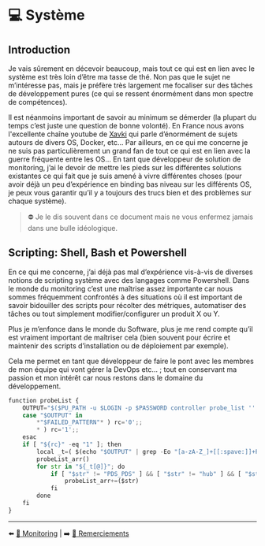 # 💻 Système

## Introduction

Je vais sûrement en décevoir beaucoup, mais tout ce qui est en lien avec le système est très loin d’être ma tasse de thé. Non pas que le sujet ne m’intéresse pas, mais je préfère très largement me focaliser sur des tâches de développement pures (ce qui se ressent énormément dans mon spectre de compétences).

Il est néanmoins important de savoir au minimum se démerder (la plupart du temps c’est juste une question de bonne volonté). En France nous avons l'excellente chaîne youtube de [Xavki](https://www.youtube.com/c/xavki-linux/videos) qui parle d’énormément de sujets autours de divers OS, Docker, etc… Par ailleurs, en ce qui me concerne je ne suis pas particulièrement un grand fan de tout ce qui est en lien avec la guerre fréquente entre les OS… En tant que développeur de solution de monitoring, j’ai le devoir de mettre les pieds sur les différentes solutions existantes ce qui fait que je suis amené à vivre différentes choses (pour avoir déjà un peu d’expérience en binding bas niveau sur les différents OS, je peux vous garantir qu’il y a toujours des trucs bien et des problèmes sur chaque système).

> ⛔ Je le dis souvent dans ce document mais ne vous enfermez jamais dans une bulle idéologique.

## Scripting: Shell, Bash et Powershell

En ce qui me concerne, j’ai déjà pas mal d’expérience vis-à-vis de diverses notions de scripting système avec des langages comme Powershell. Dans le monde du monitoring c’est une maîtrise assez importante car nous sommes fréquemment confrontés à des situations où il est important de savoir bidouiller des scripts pour récolter des métriques, automatiser des tâches ou tout simplement modifier/configurer un produit X ou Y.

Plus je m’enfonce dans le monde du Software, plus je me rend compte qu’il est vraiment important de maîtriser cela (bien souvent pour écrire et maintenir des scripts d’installation ou de déploiement par exemple). 

Cela me permet en tant que développeur de faire le pont avec les membres de mon équipe qui vont gérer la DevOps etc… ; tout en conservant ma passion et mon intérêt car nous restons dans le domaine du développement.

```py
function probeList {
    OUTPUT="$($PU_PATH -u $LOGIN -p $PASSWORD controller probe_list '' '')"
    case "$OUTPUT" in
        *"$FAILED_PATTERN"* ) rc='0';;
        * ) rc='1';;
    esac
    if [ "${rc}" -eq "1" ]; then
        local _t=( $(echo "$OUTPUT" | grep -Eo "[a-zA-Z_]+[[:spave:]]+PDS_PDS") )
        probeList_arr()
        for str in "${_t[@]}"; do
            if [ "$str" != "PDS_PDS" ] && [ "$str" != "hub" ] && [ "$str" != "controller" ] && [ "$str" != "hdb" ] && [ "$str" != "spooler" ]; then
                probeList_arr+=($str)
            fi
        done
    fi
}
```

---

⬅️ [🔬 Monitoring](../11-monitoring/monitoring.md) |
➡️ [💖 Remerciements](../13-remerciements/remerciements.md)
